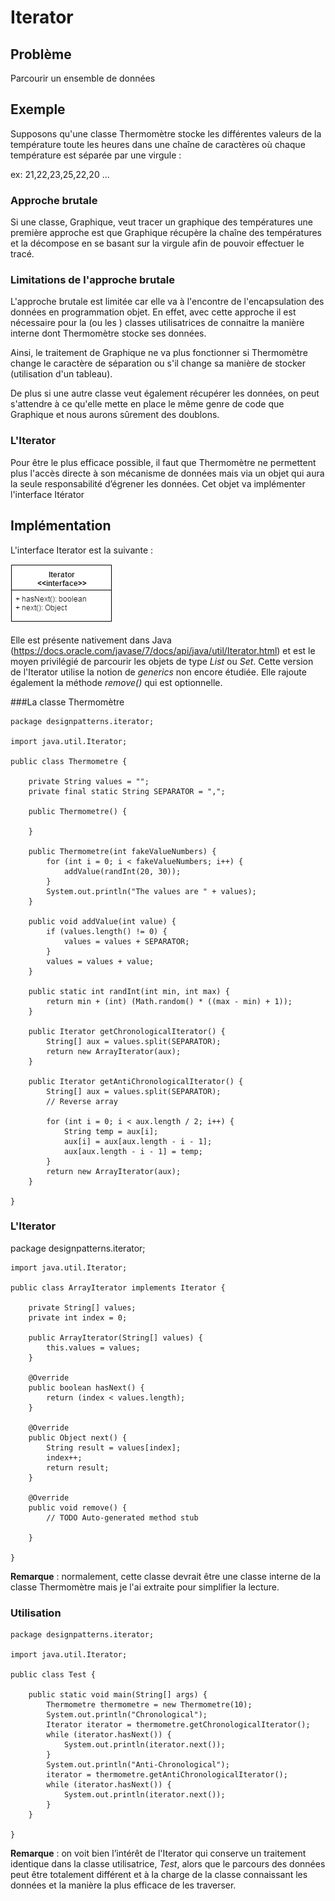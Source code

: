 # Iterator

## Problème
Parcourir un ensemble de données 

## Exemple
Supposons qu'une classe Thermomètre stocke les différentes valeurs de la température toute les heures dans une chaîne de caractères où chaque température est séparée par une virgule :

ex: 21,22,23,25,22,20 ...

### Approche brutale  
Si une classe, Graphique, veut tracer un graphique des températures une première approche est que Graphique récupère la chaîne des températures et la décompose en se basant sur la virgule afin de pouvoir effectuer le tracé.

### Limitations de l'approche brutale
L'approche brutale est limitée car elle va à l'encontre de l'encapsulation des données en programmation objet. En effet, avec cette approche il est nécessaire pour la (ou les ) classes utilisatrices de connaitre la manière interne dont Thermomètre stocke ses données.

Ainsi, le traitement de Graphique ne va plus fonctionner si Thermomètre change le caractère de séparation ou s'il change sa manière de stocker (utilisation d'un tableau).

De plus si une autre classe veut également récupérer les données, on peut s'attendre à ce qu'elle mette en place le même genre de code que Graphique et nous aurons sûrement des doublons.

### L'Iterator
Pour être le plus efficace possible, il faut que Thermomètre ne permettent plus l'accès directe à son mécanisme de données mais via un objet qui aura la seule responsabilité d’égrener les données. Cet objet va implémenter l'interface Itérator

## Implémentation

L'interface Iterator est la suivante : 

![enter image description here](https://raw.githubusercontent.com/francoisandre/java/master/images/iterator.png)

Elle est présente nativement dans Java (https://docs.oracle.com/javase/7/docs/api/java/util/Iterator.html) et est le moyen privilégié de parcourir les objets de type *List* ou *Set*. Cette version de l'Iterator utilise la notion de *generics* non encore étudiée. Elle rajoute également la méthode *remove()* qui est optionnelle.

###La classe Thermomètre

    package designpatterns.iterator;
    
    import java.util.Iterator;
    
    public class Thermometre {
    
    	private String values = "";
    	private final static String SEPARATOR = ",";
    
    	public Thermometre() {
    
    	}
    
    	public Thermometre(int fakeValueNumbers) {
    		for (int i = 0; i < fakeValueNumbers; i++) {
    			addValue(randInt(20, 30));
    		}
    		System.out.println("The values are " + values);
    	}
    
    	public void addValue(int value) {
    		if (values.length() != 0) {
    			values = values + SEPARATOR;
    		}
    		values = values + value;
    	}
    
    	public static int randInt(int min, int max) {
    		return min + (int) (Math.random() * ((max - min) + 1));
    	}
    
    	public Iterator getChronologicalIterator() {
    		String[] aux = values.split(SEPARATOR);
    		return new ArrayIterator(aux);
    	}
    
    	public Iterator getAntiChronologicalIterator() {
    		String[] aux = values.split(SEPARATOR);
    		// Reverse array
    
    		for (int i = 0; i < aux.length / 2; i++) {
    			String temp = aux[i];
    			aux[i] = aux[aux.length - i - 1];
    			aux[aux.length - i - 1] = temp;
    		}
    		return new ArrayIterator(aux);
    	}
    
    }

### L'Iterator

package designpatterns.iterator;

    import java.util.Iterator;
    
    public class ArrayIterator implements Iterator {
    
    	private String[] values;
    	private int index = 0;
    
    	public ArrayIterator(String[] values) {
    		this.values = values;
    	}
    
    	@Override
    	public boolean hasNext() {
    		return (index < values.length);
    	}
    
    	@Override
    	public Object next() {
    		String result = values[index];
    		index++;
    		return result;
    	}
    
    	@Override
    	public void remove() {
    		// TODO Auto-generated method stub
    
    	}
    
    }

**Remarque** : normalement, cette classe devrait être une classe interne de la classe Thermomètre mais je l'ai extraite pour simplifier la lecture.

### Utilisation

    package designpatterns.iterator;
    
    import java.util.Iterator;
    
    public class Test {
    
    	public static void main(String[] args) {
    		Thermometre thermometre = new Thermometre(10);
    		System.out.println("Chronological");
    		Iterator iterator = thermometre.getChronologicalIterator();
    		while (iterator.hasNext()) {
    			System.out.println(iterator.next());
    		}
    		System.out.println("Anti-Chronological");
    		iterator = thermometre.getAntiChronologicalIterator();
    		while (iterator.hasNext()) {
    			System.out.println(iterator.next());
    		}
    	}
    
    }

**Remarque** : on voit bien l’intérêt de l'Iterator qui conserve un traitement identique dans la classe utilisatrice, *Test*, alors que le parcours des données peut être totalement différent et à la charge de la classe connaissant les données et la manière la plus efficace de les traverser.




